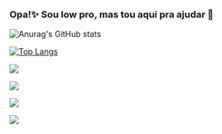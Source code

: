 ### Opa!✨ Sou low pro, mas tou aqui pra ajudar 🫡








![Anurag's GitHub stats](https://github-readme-stats.vercel.app/api?username=llrdsll&show_icons=true&theme=tokyonight)












































[![Top Langs](https://github-readme-stats.vercel.app/api/top-langs/?username=anuraghazra&size_weight=0.5&count_weight=0.5)](https://github.com/anuraghazra/github-readme-stats)
















  
  
  
  
  
  
  
  
  
  
  
  
  
  
  
  
  
  
  
  
  
  
  
  <div>

<a href="https://youtube.com/@1drezin" target="_blank"><img src="https://img.shields.io/badge/YouTube-FF0000?style=for-the-badge&logo=youtube&logoColor=white" target="_blank"></a>

<a href="https://instagram.com/onedrezin?igshid=NGExMmI2YTkyZg==" target="_blank"><img src="https://img.shields.io/badge/Instagram-E4405F?style=for-the-badge&logo=instagram&logoColor=white" target="_blank"></a>

<a href="https://wa.me/5511949960598?text=opaa" target="_blank"><img src="https://img.shields.io/badge/WhatsApp-25D366?style=for-the-badge&logo=whatsapp&logoColor=white" target="_blank"></a>

 

<a href="https://www.linkedin.com/in/andr%C3%A9-dos-santos-2b0921175" target="_blank"><img src="https://img.shields.io/badge/LinkedIn-0077B5?style=for-the-badge&logo=linkedin&logoColor=white" target="_blank"></a> 

</div>

    
    
    
    
    
    
    
    
    
    
    
    
    
    
    
    
    
    
    
    
    
    
    
    
    
    
    

    
    
    
    
    
    
    
    
  

